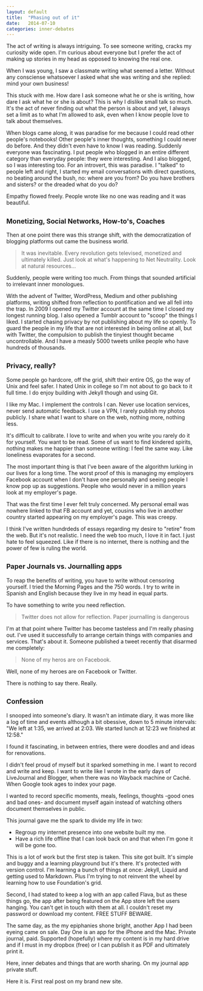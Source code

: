 ```yaml
---
layout: default
title:  "Phasing out of it"
date:   2014-07-10
categories: inner-debates
---
```



The act of writing is always intriguing. To see someone writing, cracks my curiosity wide open. I'm curious about everyone but I prefer the act of making up stories in my head as opposed to knowing the real one. 

When I was young, I saw a classmate writing what seemed a letter. Without any consciense whatsoever I asked what she was writing and she replied: mind your own business!

This stuck with me. How dare I ask someone what he or she is writing, how dare I ask what he or she is about? 
This is why I dislike small talk so much. It's the act of never finding out what the person is about and yet, I always set a limit as to what I'm allowed to ask, even when I know people love to talk about themselves.

When blogs came along, it was paradise for me because I could read other people's notebooks! Other people's inner thoughts, something I could never do before. And they didn't even have to know I was reading. Suddenly everyone was fascinating. I put people who blogged in an entire different category than everyday people: they were interesting. And I also blogged, so I was interesting too. For an introvert, this was paradise. I "talked" to people left and right, I started my email conversations with direct questions, no beating around the bush, no: where are you from? Do you have brothers and sisters? or the dreaded what do you do?

Empathy flowed freely. People wrote like no one was reading and it was beautiful.

## <small> Monetizing, Social Networks, How-to's, Coaches </small>

Then at one point there was this strange shift, with the democratization of blogging platforms out came the business world. 

> It was inevitable. Every revolution gets televised, monetized and ultimately killed. Just look at what's happening to  Net Neutrality. Look at natural resources...

Suddenly, people were writing too much. From things that sounded artificial to irrelevant inner monologues. 

With the advent of Twitter, WordPress, Medium and other publishing platforms, writing shifted from reflection to pontification and we all fell into the trap. In 2009 I opened my Twitter account at the same time I closed my longest running blog. I also opened a Tumblr account to "scoop" the things I liked. I started chasing privacy by not publishing about my life so openly. To guard the people in my life that are not interested in being online at all, but with Twitter, the compulsion to publish the tinyiest thought became uncontrollable. And I have a measly 5000 tweets unlike people who have hundreds of thousands.

## <small> Privacy, really? </small>

Some people go hardcore, off the grid, shift their entire OS, go the way of Unix and feel safer. I hated Unix in college so I'm not about to go back to it full time. I do enjoy building with Jekyll though and using Git.

I like my Mac. I implement the controls I can. Never use location services, never send automatic feedback. I use a VPN, I rarely publish my photos publicly. I share what I want to share on the web, nothing more, nothing less. 

It's difficult to calibrate. I love to write and when you write you rarely do it for yourself. You want to be read. Some of us want to find kindered spirits, nothing makes me happier than someone writing: I feel the same way. Like loneliness evaporates for a second. 

The most important thing is that I've been aware of the algorithm lurking in our lives for a long time. The worst proof of this is managing my employers Facebook account when I don't have one personally and seeing people I know pop up as suggestions. People who would never in a million years look at my employer's page. 

That was the first time I ever felt truly concerned. My personal email was nowhere linked to that FB account and yet, cousins who live in another country started appearing on my employer's page. This was creepy.

I think I've written hundrdeds of essays regarding my desire to "retire" from the web. But it's not realistic. I need the web too much, I love it in fact. I just hate to feel squeezed. Like if there is no internet, there is nothing and the power of few is ruling the world. 

## <small>Paper Journals vs. Journalling apps</small>

To reap the benefits of writing, you have to write without censoring yourself.
I tried the Morning Pages and the 750 words. I try to write in Spanish and English because they live in my head in equal parts. 

To have something to write you need reflection. 

> Twitter does not allow for reflection.
> Paper journalling is dangerous

I'm at that point where Twitter has become tasteless and I'm really phasing out. I've used it successfully to arrange certain things with companies and services. That's about it. Someone published a tweet recently that disarmed me completely:

> None of my heros are on Facebook.

Well, none of my heroes are on Facebook or Twitter. 

There is nothing to say there. Really. 

## <small>Confession</small>

I snooped into someone's diary. It wasn't an intimate diary, it was more like a log of time and events although a bit obessive, down to 5 minute intervals: "We left at 1:35, we arrived at 2:03. We started lunch at 12:23 we finished at 12:58."

I found it fascinating, in between entries, there were doodles and and ideas for renovations. 

I didn't feel proud of myself but it sparked something in me. I want to record and write and keep. I want to write like I wrote in the early days of LiveJournal and Blogger, when there was no Wayback machine or Caché. When Google took ages to index your page. 

I wanted to record specific moments, meals, feelings, thoughts -good ones and bad ones- and document myself again instead of watching others document themselves in public.

This journal gave me the spark to divide my life in two:

* Regroup my internet presence into one website built my me. 
* Have a rich life offline that I can look back on and that when I'm gone it will be gone too.

This is a lot of work but the first step is taken. This site got built. It's simple and buggy and a learning playground but it's there. It's protected with version control. I'm learning a bunch of things at once: Jekyll, Liquid and getting used to Markdown. Plus I'm trying to not reinvent the wheel by learning how to use Foundation's grid.

Second, I had stated to keep a log with an app called Flava, but as these things go, the app after being featured on the App store left the users hanging. You can't get in touch with them at all. I couldn't reset my password or download my content. 
FREE STUFF BEWARE.

The same day, as the my epiphanies shone bright, another App I had been eyeing came on sale. Day One is an app for the iPhone and the Mac. Private journal, paid. Supported (hopefully) where my content is in my hard drive and if I must in my dropbox (free) or I can publish it as PDF and ultimately print it. 

Here, inner debates and things that are worth sharing. On my journal app private stuff. 

Here it is. First real post on my brand new site. 







